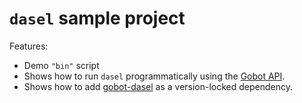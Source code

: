# `dasel` sample project

Features:

- Demo `"bin"` script
- Shows how to run `dasel` programmatically using the [Gobot API](https://github.com/benallfree/gobot/tree/v1.0.0-alpha.34/docs/readme.md).
- Shows how to add [gobot-dasel](https://www.npmjs.com/package/gobot-dasel) as a version-locked dependency.

